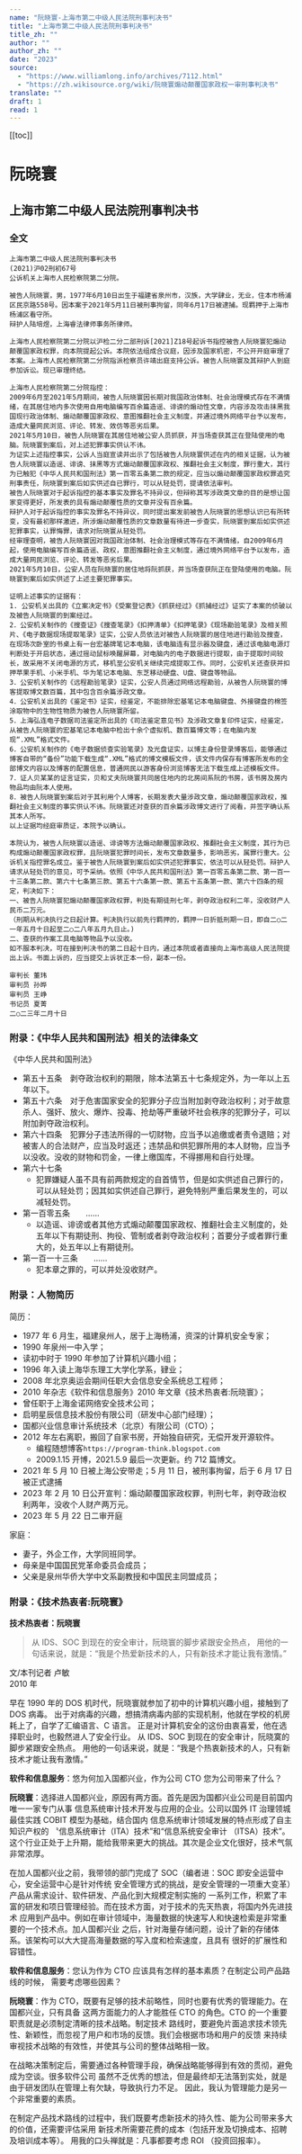 ```yaml
---
name: "阮晓寰-上海市第二中级人民法院刑事判决书"
title: "上海市第二中级人民法院刑事判决书"
title_zh: ""
author: ""
author_zh: ""
date: "2023"
source:
  - "https://www.williamlong.info/archives/7112.html"
  - "https://zh.wikisource.org/wiki/阮晓寰煽动颠覆国家政权一审刑事判决书"
translate: ""
draft: 1
read: 1
---
```


[[toc]]

# 阮晓寰

## 上海市第二中级人民法院刑事判决书

### 全文

```
上海市第二中级人民法院刑事判决书
(2021)沪02刑初67号
公诉机关上海市人民检察院第二分院。

被告人阮晓寰，男，1977年6月10日出生于福建省泉州市，汉族，大学肆业，无业，住本市杨浦区民京路558号。因本案于2021年5月11日被刑事拘留，同年6月17日被逮捕。现羁押于上海市杨浦区看守所。
辩护人陆培煜，上海睿法律师事务所律师。

上海市人民检察院第二分院以沪检二分二部刑诉[2021]Z18号起诉书指控被告人阮晓寰犯煽动颠覆国家政权罪，向本院提起公诉。本院依法组成合议庭，因涉及国家机密，不公开开庭审理了本案。上海市人民检察院第二分院指派检察员许靖出庭支持公诉。被告人阮晓寰及其辩护人到庭参加诉讼。现已审理终结。

上海市人民检察院第二分院指控：
2009年6月至2021年5月期间，被告人阮晓寰因长期对我国政治体制、社会治理模式存在不满情绪，在其居住地内多次使用自用电脑编写百余篇造谣、诽谤的煽动性文章，内容涉及攻击抹黑我国现行政治体制、煽动颠覆国家政权、意图推翻社会主义制度，并通过境外网络平台予以发布，造成大量网民浏览、评论、转发、效仿等恶劣后果。
2021年5月10日，被告人阮晓寰在其居住地被公安人员抓获，并当场查获其正在登陆使用的电脑。阮晓寰到案后，对上述犯罪事实供认不讳。
为证实上述指控事实，公诉人当庭宣读并出示了包括被告人阮晓寰供述在内的相关证据，认为被告人阮晓寰以造谣、诽谤、抹黑等方式煽动颠覆国家政权、推翻社会主义制度，罪行重大，其行为已触犯《中华人民共和国刑法》第一百零五条第二款的规定，应当以煽动颠覆国家政权罪追究刑事责任，阮晓寰到案后如实供述自已罪行，可以从轻处罚，提请依法审判。
被告人阮晓寰对于起诉指控的基本事实及罪名不持异议，但辩称其写涉政类文章的目的是想让国家变得更好，所发表的具有煽动颠覆性质的文章并没有百余篇。
辩护人对于起诉指控的事实及罪名不持异议，同时提出案发前被告人阮晓寰的思想认识已有所转变，没有最初那样激进，所涉煽动颠覆性质的文章数量有待进一步查实，阮晓寰到案后如实供述犯罪事实，认罪悔罪，请求对阮晓寰从轻处罚。
经审理查明，被告人阮晓寰因对我国政治体制、社会治理模式等存在不满情绪，自2009年6月起，使用电脑编写百余篇造谣、政权，意图推翻社会主义制度，通过境外网络平台予以发布，造成大量网民浏览、评论、转发等恶劣后果。
2021年5月10日，公安人员在阮晓寰的居住地将阮抓获，并当场查获阮正在登陆使用的电脑。阮晓寰到案后如实供述了上述主要犯罪事实。

证明上述事实的证据有：
1. 公安机关出具的《立案决定书》《受案登记表》《抓获经过》《抓捕经过》证实了本案的侦破以及被告人阮晓寰的到案经过。
2．公安机关制作的《搜查证》《搜查笔录》《扣押清单》《扣押笔录》《现场勘验笔录》及相关照片、《电子数据现场提取笔录》证实，公安人员依法对被告人阮晓寰的居住地进行勘验及搜查，在现场次卧室的书桌上有一台宏基牌笔记本电脑，该电脑连有显示器及键盘，通过该电脑电源灯判断处于开启状态，通过摇动鼠标唤醒屏幕，对电脑内的电子数据进行提取，由于提取时间较长，故采用不关闭电源的方式，移机至公安机关继续完成提取工作。同时，公安机关还查获并扣押苹果手机、小米手机、华为笔记本电脑、东芝移动硬盘、U盘、键盘等物品。
3．公安机关制作的《远程勘验笔录》证实，公安人员通过网络远程勘验，从被告人阮晓寰的博客提取博文数百篇，其中包含百余篇涉政文章。
4．公安机关出具的《鉴定书》证实，经鉴定，不能排除宏基笔记本电脑键盘、外接键盘的棉签涂取物中的生物性物质为被告人阮晓寰所留。
5．上海弘连电子数据司法鉴定所出具的《司法鉴定意见书》及涉政文章复印件证实，经鉴定，从被告人阮晓寰的宏基笔记本电脑中检出十余个虚拟机、数百篇博文等；在电脑内发现“.XML”格式文件。
6．公安机关制作的《电子数据侦查实验笔录》及光盘证实，以博主身份登录博客后，能够通过博客自带的“备份”功能下载生成“.XML”格式的博文模板文件，该文件内保存有博客所发布的全部博文内容以及博客的配置信息，普通网民以游客身份浏览博客无法下载生成上述模板文件。
7．证人贝某某的证言证实，贝和丈夫阮晓寰共同居住地内的北房间系阮的书房，该书房及房内物品均由阮本人使用。
8．被告人阮晓寰到案后对于其利用个人博客，长期发表大量涉政文章，煽动颠覆国家政权，推翻社会主义制度的事实供认不讳。阮晓寰还对查获的百余篇涉政博文进行了阅看，并签字确认系其本人所写。
以上证据均经庭审质证，本院予以确认。

本院认为，被告人阮晓寰以造谣、诽谤等方法煽动颠覆国家政权、推翻社会主义制度，其行为已构成煽动颠覆国家政权罪，且阮晓寰犯罪时间长，发布文章数量多，影响恶劣，属罪行重大。公诉机关指控罪名成立。鉴于被告人阮晓寰到案后如实供述犯罪事实，依法可以从轻处罚。辩护人请求从轻处罚的意见，可予采纳。依照《中华人民共和国刑法》第一百零五条第二款、第一百一十三条第二款、第六十七条第三款、第五十六条第一款、第五十五条第一款、第六十四条的规定，判决如下：
一、被告人阮晓寰犯煽动颠覆国家政权罪，判处有期徒刑七年，剥夺政治权利二年，没收财产人民币二万元。
（刑期从判决执行之日起计算。判决执行以前先行羁押的，羁押一日折抵刑期一日，即自二○二一年五月十日起至二○二八年五月九日止。)
二、查获的作案工具电脑等物品予以没收。
如不服本判决，可在接到判决书的第二日起十日内，通过本院或者直接向上海市高级人民法院提出上诉。书面上诉的，应当提交上诉状正本一份，副本一份。

审判长 董玮
审判员 孙晔
审判员 王峥
书记员 夏菁
二○二三年二月十日
```

### 附录：《中华人民共和国刑法》相关的法律条文

《中华人民共和国刑法》

- 第五十五条　剥夺政治权利的期限，除本法第五十七条规定外，为一年以上五年以下。
- 第五十六条　对于危害国家安全的犯罪分子应当附加剥夺政治权利；对于故意杀人、强奸、放火、爆炸、投毒、抢劫等严重破坏社会秩序的犯罪分子，可以附加剥夺政治权利。
- 第六十四条　犯罪分子违法所得的一切财物，应当予以追缴或者责令退赔；对被害人的合法财产，应当及时返还；违禁品和供犯罪所用的本人财物，应当予以没收。没收的财物和罚金，一律上缴国库，不得挪用和自行处理。
- 第六十七条
  - 犯罪嫌疑人虽不具有前两款规定的自首情节，但是如实供述自己罪行的，可以从轻处罚；因其如实供述自己罪行，避免特别严重后果发生的，可以减轻处罚。
- 第一百零五条　　……
  - 以造谣、诽谤或者其他方式煽动颠覆国家政权、推翻社会主义制度的，处五年以下有期徒刑、拘役、管制或者剥夺政治权利；首要分子或者罪行重大的，处五年以上有期徒刑。
- 第一百一十三条　　……
  - 犯本章之罪的，可以并处没收财产。

### 附录：人物简历

简历：

- 1977 年 6 月生，福建泉州人，居于上海杨浦，资深的计算机安全专家；
- 1990 年泉州一中入学；
- 读初中时于 1990 年参加了计算机兴趣小组；
- 1996 年入读上海华东理工大学化学系，肄业；
- 2008 年北京奥运会期间任职大会信息安全系统总工程师；
- 2010 年杂志《软件和信息服务》2010 年文章《技术热衷者:阮晓寰》；
- 曾任职于上海金诺网络安全技术公司；
- 启明星辰信息技术股份有限公司（研发中心部门经理）；
- 国都兴业信息审计系统技术（北京）有限公司（CTO）；
- 2012 年左右离职，搬回了自家书房，开始独自研究，无偿开发开源软件。
  - 编程随想博客`https://program-think.blogspot.com`
  - 2009.1.15 开博，2021.5.9 最后一次更新。约 712 篇博文。
- 2021 年 5 月 10 日被上海公安带走；5 月 11 日，被刑事拘留，后于 6 月 17 日被正式逮捕
- 2023 年 2 月 10 日公开宣判：煽动颠覆国家政权罪，判刑七年，剥夺政治权利两年，没收个人财产两万元。
- 2023 年 5 月 22 日二审开庭

家庭：

- 妻子，外企工作，大学同班同学。
- 母亲是中国国民党革命委员会成员；
- 父亲是泉州华侨大学中文系副教授和中国民主同盟成员；

### 附录：《技术热衷者:阮晓寰》

**技术热衷者：阮晓寰**

> 从 IDS、SOC 到现在的安全审计，阮晓寰的脚步紧跟安全热点，
> 用他的一句话来说，就是：“我是个热爱新技术的人，只有新技术才能让我有激情。”

文/本刊记者 卢敏  
2010 年

早在 1990 年的 DOS 机时代，阮晓寰就参加了初中的计算机兴趣小组，接触到了 DOS 病毒。
出于对病毒的兴趣，想搞清病毒内部的实现机制，他就在学校的机房耗上了，自学了汇编语言、C 语言。
正是对计算机安全的这份由衷喜爱，他在选择职业时，也毅然进人了安全行业。
从 IDS、SOC 到现在的安全审计，阮晓寞的脚步紧跟安全热点。
用他的一句话来说，就是：“我是个热衷新技术的人，只有新技术才能让我有激情。”

**软件和信息服务**：悠为何加入国都兴业，作为公司 CTO 您为公司带来了什么？

**阮晓寰**：选择进人国都兴业，原因有两方面。首先是因为国都兴业公司是目前国内唯一一家专门从事
信息系统审计技术开发与应用的企业。公司以国外 IT 治理领城最佳实践 COBIT 模型为基础，结合国内
信息系统审计领域发展的特点形成了自主知识产权的 〝信息系统审计（ITA）技术”和“信息系统安全审计
（ITSA）技术”。这个行业正处于上升期，能给我带来更大的挑战。其次是企业文化很好，技术气氛非常浓厚。

在加人国都兴业之前，我带领的部门完成了 SOC（编者进：SOC 即安全运营中心，安全运营中心是针对传统
安全管理方式的挑战，是安全管理的一项重大变革）产品从需求设计、软件研发、产品化到大规模定制实施的
一系列工作，积累了丰富的研发和项日管理经验。而在技术方面，对于技术的先天热衷，将国内外先进技术
应用到产品中。例如在审计领域中，海量数据的快速写人和快速检索是非常重要的一个技术点。加人国都兴业
之后，针对海量存储问题，设计了新的存储体系。该架构可以大大提高海量数据的写入度和检索速度，且具有
很好的扩展性和容错性。

**软件和信息服务**：您认为作为 CTO 应该具有怎样的基本素质？在制定公司产品路线的时候，
需要考虑哪些因素？

**阮晓寰**：作为 CTO，既要有足够的技术前略性，同时也要有优秀的管理能力。在国都兴业，只有具备
这两方面能力的人才能胜任 CTO 的角色。CTO 的一个重要职责就是必须制定清晰的技术战略。制定技术
路线时，要避免片面追求技术领先性、新颖性，而忽视了用户和市场的反馈。我们会根据市场和用户的反馈
来持续审视技术战略的有效性，并使其与公司的整体战略相一致。

在战略决策制定后，需要通过各种管理手段，确保战略能够得到有效的贯彻，避免成为空谈。很多软件公司
虽然不乏优秀的想法，但是最终却无法落到实处，就是由于研发团队在管理上有欠缺，导致执行力不足。
因此，我认为管理能力是另一个非常重要的素质。

在制定产品找术路线的过程中，我们既要考虑新技术的持久性、能为公司带来多大的价值，还需要评估采用
新技术所需要花费的成本（包括开发及切换成本、招聘及培训成本等）。
用我的口头禅就是：凡事都要考虑 ROI （投资回报率）。
